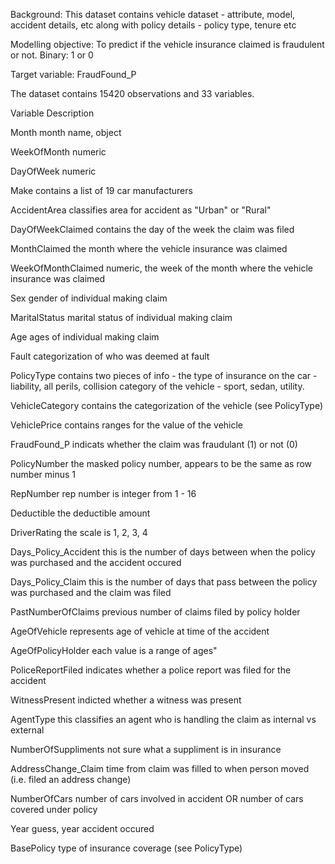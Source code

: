 Background: This dataset contains vehicle dataset - attribute, model, accident details, etc along with policy details - policy type, tenure etc

Modelling objective: To predict if the vehicle insurance claimed is fraudulent or not. Binary: 1 or 0

Target variable: FraudFound_P

The dataset contains 15420 observations and 33 variables.

Variable        Description

Month           month name, object

WeekOfMonth      numeric

DayOfWeek        numeric

Make            contains a list of 19 car manufacturers

AccidentArea     classifies area for accident as "Urban" or "Rural"

DayOfWeekClaimed   contains the day of the week the claim was filed

MonthClaimed       the month where the vehicle insurance was claimed

WeekOfMonthClaimed     numeric, the week of the month where the vehicle insurance was claimed

Sex                  gender of individual making claim

MaritalStatus       marital status of individual making claim

Age              ages of individual making claim

Fault           categorization of who was deemed at fault

PolicyType    contains two pieces of info -
              the type of insurance on the car - liability, all perils, collision
              category of the vehicle - sport, sedan, utility.

VehicleCategory   contains the categorization of the vehicle (see PolicyType)

VehiclePrice       contains ranges for the value of the vehicle 

FraudFound_P     indicats whether the claim was fraudulant (1) or not (0)

PolicyNumber     the masked policy number, appears to be the same as row number minus 1

RepNumber       rep number is integer from 1 - 16

Deductible       the deductible amount

DriverRating     the scale is 1, 2, 3, 4

Days_Policy_Accident  this is the number of days between when the policy was purchased and the accident occured

Days_Policy_Claim     this is the number of days that pass between the policy was purchased and the claim was filed

PastNumberOfClaims   previous number of claims filed by policy holder

AgeOfVehicle      represents age of vehicle at time of the accident

AgeOfPolicyHolder    each value is a range of ages"

PoliceReportFiled    indicates whether a police report was filed for the accident

WitnessPresent    indicted whether a witness was present

AgentType      this classifies an agent who is handling the claim as internal vs external

NumberOfSuppliments  not sure what a suppliment is in insurance

AddressChange_Claim    time from claim was filled to when person moved (i.e. filed an address change)

NumberOfCars    number of cars involved in accident OR number of cars covered under policy

Year    guess, year accident occured

BasePolicy    type of insurance coverage (see PolicyType)



